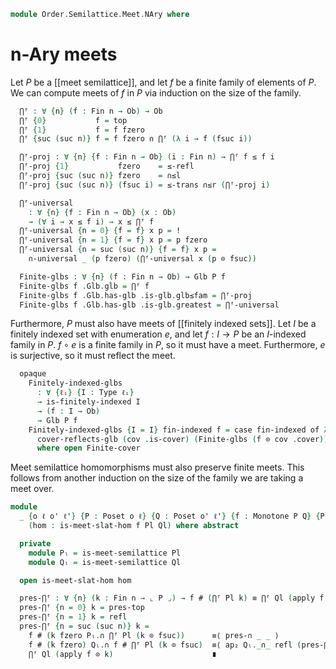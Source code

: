 <!--
```agda
open import Cat.Prelude

open import Data.Fin.Indexed
open import Data.Fin.Finite
open import Data.Fin.Base using (Fin ; fsuc ; fzero)

open import Order.Semilattice.Meet
open import Order.Diagram.Meet
open import Order.Diagram.Glb
open import Order.Diagram.Top
open import Order.Base
```
-->

```agda
module Order.Semilattice.Meet.NAry where
```

<!--
```
open is-glb
open Glb

module _ {o ℓ} {P : Poset o ℓ} (l : is-meet-semilattice P) where
  open is-meet-semilattice l
  open Poset P
```
-->

# n-Ary meets

Let $P$ be a [[meet semilattice]], and let $f$ be a finite family of
elements of $P$. We can compute meets of $f$ in $P$ via induction on the
size of the family.

```agda
  ⋂ᶠ : ∀ {n} (f : Fin n → Ob) → Ob
  ⋂ᶠ {0}           f = top
  ⋂ᶠ {1}           f = f fzero
  ⋂ᶠ {suc (suc n)} f = f fzero ∩ ⋂ᶠ (λ i → f (fsuc i))

  ⋂ᶠ-proj : ∀ {n} {f : Fin n → Ob} (i : Fin n) → ⋂ᶠ f ≤ f i
  ⋂ᶠ-proj {1}           fzero    = ≤-refl
  ⋂ᶠ-proj {suc (suc n)} fzero    = ∩≤l
  ⋂ᶠ-proj {suc (suc n)} (fsuc i) = ≤-trans ∩≤r (⋂ᶠ-proj i)

  ⋂ᶠ-universal
    : ∀ {n} {f : Fin n → Ob} (x : Ob)
    → (∀ i → x ≤ f i) → x ≤ ⋂ᶠ f
  ⋂ᶠ-universal {n = 0} {f = f} x p = !
  ⋂ᶠ-universal {n = 1} {f = f} x p = p fzero
  ⋂ᶠ-universal {n = suc (suc n)} {f = f} x p =
    ∩-universal _ (p fzero) (⋂ᶠ-universal x (p ⊙ fsuc))

  Finite-glbs : ∀ {n} (f : Fin n → Ob) → Glb P f
  Finite-glbs f .Glb.glb = ⋂ᶠ f
  Finite-glbs f .Glb.has-glb .is-glb.glb≤fam = ⋂ᶠ-proj
  Finite-glbs f .Glb.has-glb .is-glb.greatest = ⋂ᶠ-universal
```

Furthermore, $P$ must also have meets of [[finitely indexed sets]].
Let $I$ be a finitely indexed set with enumeration $e$, and let $f : I \to P$
be an $I$-indexed family in $P$. $f \circ e$ is a finite family in $P$, so it must
have a meet. Furthermore, $e$ is surjective, so it must reflect the
meet.

```agda
  opaque
    Finitely-indexed-glbs
      : ∀ {ℓᵢ} {I : Type ℓᵢ}
      → is-finitely-indexed I
      → (f : I → Ob)
      → Glb P f
    Finitely-indexed-glbs {I = I} fin-indexed f = case fin-indexed of λ cov →
      cover-reflects-glb (cov .is-cover) (Finite-glbs (f ⊙ cov .cover))
      where open Finite-cover
```

Meet semilattice homomorphisms must also preserve finite meets. This follows
from another induction on the size of the family we are taking a meet over.

```agda
module
  _ {o ℓ o' ℓ'} {P : Poset o ℓ} {Q : Poset o' ℓ'} {f : Monotone P Q} {Pl Ql}
    (hom : is-meet-slat-hom f Pl Ql) where abstract

  private
    module Pₗ = is-meet-semilattice Pl
    module Qₗ = is-meet-semilattice Ql

  open is-meet-slat-hom hom

  pres-⋂ᶠ : ∀ {n} (k : Fin n → ⌞ P ⌟) → f # (⋂ᶠ Pl k) ≡ ⋂ᶠ Ql (apply f ⊙ k)
  pres-⋂ᶠ {n = 0} k = pres-top
  pres-⋂ᶠ {n = 1} k = refl
  pres-⋂ᶠ {n = suc (suc n)} k =
    f # (k fzero Pₗ.∩ ⋂ᶠ Pl (k ⊙ fsuc))      ≡⟨ pres-∩ _ _ ⟩
    f # (k fzero) Qₗ.∩ f # ⋂ᶠ Pl (k ⊙ fsuc)  ≡⟨ ap₂ Qₗ._∩_ refl (pres-⋂ᶠ (k ⊙ fsuc)) ⟩
    ⋂ᶠ Ql (apply f ⊙ k)                      ∎
```
